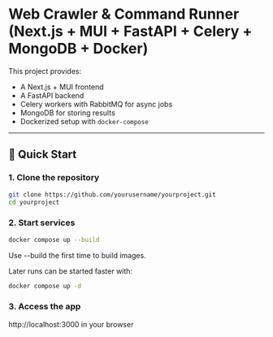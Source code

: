 # Web Crawler & Command Runner (Next.js + MUI + FastAPI + Celery + MongoDB + Docker)

This project provides:
- A Next.js + MUI frontend
- A FastAPI backend
- Celery workers with RabbitMQ for async jobs
- MongoDB for storing results
- Dockerized setup with `docker-compose`

---

## 🚀 Quick Start

### 1. Clone the repository
```bash
git clone https://github.com/yourusername/yourproject.git
cd yourproject
```

### 2. Start services
```bash
docker compose up --build
```
Use --build the first time to build images.

Later runs can be started faster with:
```bash
docker compose up -d
```

### 3. Access the app
http://localhost:3000 in your browser
